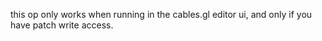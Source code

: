 this op only works when running in the cables.gl editor ui, and only if you have patch write access.
